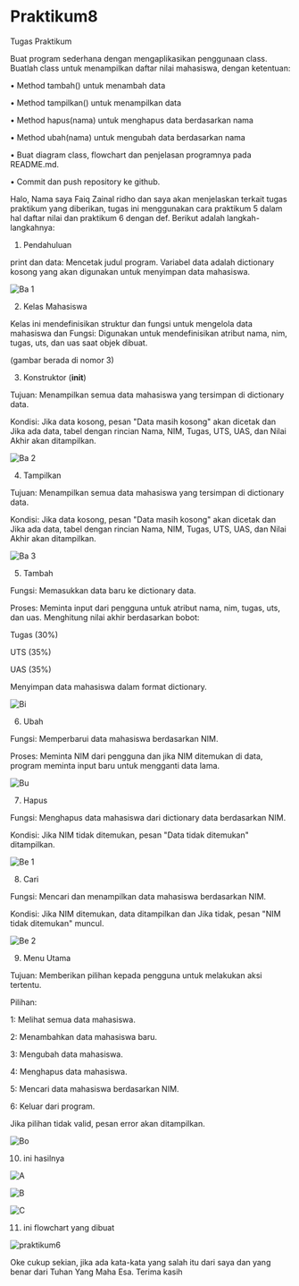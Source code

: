 # Praktikum8

Tugas Praktikum

Buat program sederhana dengan mengaplikasikan penggunaan class. Buatlah class untuk menampilkan daftar nilai mahasiswa, dengan ketentuan:

• Method tambah() untuk menambah data

• Method tampilkan() untuk menampilkan data

• Method hapus(nama) untuk menghapus data berdasarkan nama

• Method ubah(nama) untuk mengubah data berdasarkan nama

• Buat diagram class, flowchart dan penjelasan programnya pada README.md.

• Commit dan push repository ke github.

Halo, Nama saya Faiq Zainal ridho dan saya akan menjelaskan terkait tugas praktikum yang diberikan, tugas ini menggunakan cara praktikum 5 dalam hal daftar nilai dan praktikum 6 dengan def. Berikut adalah langkah-langkahnya:

1. Pendahuluan
  
print dan data: Mencetak judul program. Variabel data adalah dictionary kosong yang akan digunakan untuk menyimpan data mahasiswa.

![Ba 1](https://github.com/user-attachments/assets/0a99e7f2-307f-4256-bfad-55b24615cfe2)

2. Kelas Mahasiswa
  
Kelas ini mendefinisikan struktur dan fungsi untuk mengelola data mahasiswa dan Fungsi: Digunakan untuk mendefinisikan atribut nama, nim, tugas, uts, dan uas saat objek dibuat. 

(gambar berada di nomor 3)

3. Konstruktor (__init__)

Tujuan: Menampilkan semua data mahasiswa yang tersimpan di dictionary data.

Kondisi: Jika data kosong, pesan "Data masih kosong" akan dicetak dan Jika ada data, tabel dengan rincian Nama, NIM, Tugas, UTS, UAS, dan Nilai Akhir akan ditampilkan.

![Ba 2](https://github.com/user-attachments/assets/bb33f7eb-67fa-45f7-89b3-d11394820d07)

4. Tampilkan
  
Tujuan: Menampilkan semua data mahasiswa yang tersimpan di dictionary data.

Kondisi: Jika data kosong, pesan "Data masih kosong" akan dicetak dan Jika ada data, tabel dengan rincian Nama, NIM, Tugas, UTS, UAS, dan Nilai Akhir akan ditampilkan.

![Ba 3](https://github.com/user-attachments/assets/ea3fb839-cf15-437c-aaf3-87df4667d21e)

5. Tambah

Fungsi: Memasukkan data baru ke dictionary data.

Proses: Meminta input dari pengguna untuk atribut nama, nim, tugas, uts, dan uas. Menghitung nilai akhir berdasarkan bobot:

Tugas (30%)

UTS (35%)

UAS (35%)

Menyimpan data mahasiswa dalam format dictionary.

![Bi](https://github.com/user-attachments/assets/d3ff80bd-b503-49ca-a7a9-e3b73ef68e10)

6. Ubah

Fungsi: Memperbarui data mahasiswa berdasarkan NIM.

Proses: Meminta NIM dari pengguna dan jika NIM ditemukan di data, program meminta input baru untuk mengganti data lama.

![Bu](https://github.com/user-attachments/assets/cde4e49a-bed6-4530-9ccf-8d8015f6b36c)

7. Hapus

Fungsi: Menghapus data mahasiswa dari dictionary data berdasarkan NIM.

Kondisi: Jika NIM tidak ditemukan, pesan "Data tidak ditemukan" ditampilkan.

![Be 1](https://github.com/user-attachments/assets/5625562f-c942-4655-afa8-820ea4d2f0e1)

8. Cari

Fungsi: Mencari dan menampilkan data mahasiswa berdasarkan NIM.

Kondisi: Jika NIM ditemukan, data ditampilkan dan Jika tidak, pesan "NIM tidak ditemukan" muncul.

![Be 2](https://github.com/user-attachments/assets/5cef06d8-9e9e-4023-b1d9-caa9e7770a3f)

9. Menu Utama

Tujuan: Memberikan pilihan kepada pengguna untuk melakukan aksi tertentu.

Pilihan:

1: Melihat semua data mahasiswa.

2: Menambahkan data mahasiswa baru.

3: Mengubah data mahasiswa.

4: Menghapus data mahasiswa.

5: Mencari data mahasiswa berdasarkan NIM.

6: Keluar dari program.

Jika pilihan tidak valid, pesan error akan ditampilkan.

![Bo](https://github.com/user-attachments/assets/ea53213e-0496-45a5-b278-070d33e9b324)

10. ini hasilnya

![A](https://github.com/user-attachments/assets/3210c699-a48d-4cf2-9cd5-0ce6f52d75e7)

![B](https://github.com/user-attachments/assets/31f09554-180c-4b53-8e54-830c5e996615)

![C](https://github.com/user-attachments/assets/1675d320-1521-4647-9b02-b9c8e300bd48)

11. ini flowchart yang dibuat

![praktikum6](https://github.com/user-attachments/assets/8d087101-8e45-4dd5-a7df-147060bc15ce)

Oke cukup sekian, jika ada kata-kata yang salah itu dari saya dan yang benar dari Tuhan Yang Maha Esa. Terima kasih
